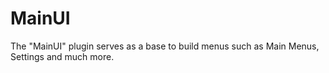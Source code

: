 # MainUI

The "MainUI" plugin serves as a base to build menus such as Main Menus, Settings and much more.
